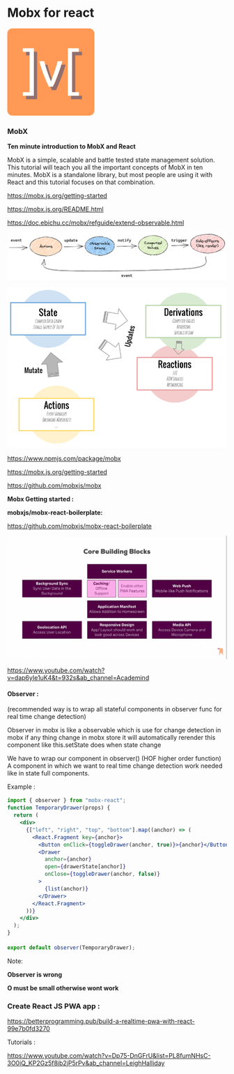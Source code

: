 # Mobx for react

![image](./images/image4.png)

### MobX

**Ten minute introduction to MobX and React**

MobX is a simple, scalable and battle tested state management solution. This tutorial will teach you all the important concepts of MobX in ten minutes. MobX is a standalone library, but most people are using it with React and this tutorial focuses on that combination.

https://mobx.js.org/getting-started

https://mobx.js.org/README.html

https://doc.ebichu.cc/mobx/refguide/extend-observable.html

![image](./images/image5.png)

![image](./images/image3.png)

https://www.npmjs.com/package/mobx

https://mobx.js.org/getting-started

https://github.com/mobxjs/mobx

**Mobx Getting started :**

**mobxjs/mobx-react-boilerplate:**

https://github.com/mobxjs/mobx-react-boilerplate

![image](./images/image2.png)

https://www.youtube.com/watch?v=dap6yIe1uK4&t=932s&ab_channel=Academind

#### Observer :

(recommended way is to wrap all stateful components in observer func for real time change detection)

Observer in mobx is like a observable which is use for change detection in mobx if any thing change in mobx store it will automatically rerender this component like this.setState does when state change

We have to wrap our component in observer() (HOF higher order function)
A component in which we want to real time change detection work needed like in state full components.

Example :

```jsx showLineNumbers
import { observer } from "mobx-react";
function TemporaryDrawer(props) {
  return (
    <div>
      {["left", "right", "top", "bottom"].map((anchor) => (
        <React.Fragment key={anchor}>
          <Button onClick={toggleDrawer(anchor, true)}>{anchor}</Button>
          <Drawer
            anchor={anchor}
            open={drawerState[anchor]}
            onClose={toggleDrawer(anchor, false)}
          >
            {list(anchor)}
          </Drawer>
        </React.Fragment>
      ))}
    </div>
  );
}

export default observer(TemporaryDrawer);
```

Note:

**Observer is wrong**

**O must be small otherwise wont work**

### Create React JS PWA app :

https://betterprogramming.pub/build-a-realtime-pwa-with-react-99e7b0fd3270

Tutorials :

https://www.youtube.com/watch?v=Dp75-DnGFrU&list=PL8fumNHsC-3O0iQ_KP2Gz5f8ib2jP5rPv&ab_channel=LeighHalliday
